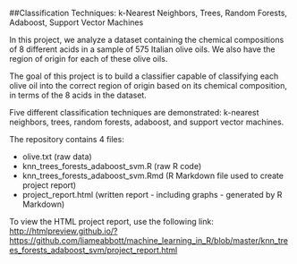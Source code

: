 ##Classification Techniques: k-Nearest Neighbors, Trees, Random Forests, Adaboost, Support Vector Machines    

In this project, we analyze a dataset containing the chemical compositions of 8 different acids in a sample of 575 
Italian olive oils. We also have the region of origin for each of these olive oils.  

The goal of this project is to build a classifier capable of classifying each olive oil into the correct region of 
origin based on its chemical composition, in terms of the 8 acids in the dataset.  

Five different classification techniques are demonstrated: k-nearest neighbors, trees, random forests, adaboost, and
support vector machines.

The repository contains 4 files:
* olive.txt (raw data)
* knn_trees_forests_adaboost_svm.R (raw R code)
* knn_trees_forests_adaboost_svm.Rmd (R Markdown file used to create project report)
* project_report.html (written report - including graphs - generated by R Markdown)

To view the HTML project report, use the following link:    
http://htmlpreview.github.io/?https://github.com/liameabbott/machine_learning_in_R/blob/master/knn_trees_forests_adaboost_svm/project_report.html
